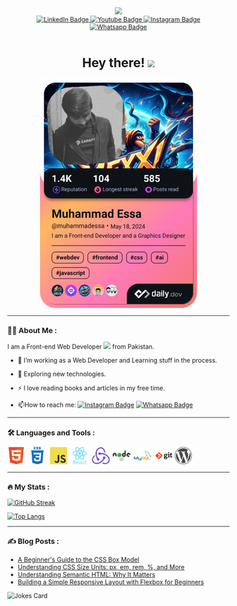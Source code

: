 <!--  20 October 2024 3:43 AM  -->
<div id="header" align="center">
  <img src="https://media.giphy.com/media/M9gbBd9nbDrOTu1Mqx/giphy.gif" width="100"/>
  
  <div id="badges">
    <a href="http://www.linkedin.com/in/magsimuhammadessa">
      <img src="https://img.shields.io/badge/LinkedIn-blue?style=for-the-badge&logo=linkedin&logoColor=white" alt="LinkedIn Badge"/>
    </a>
    <a href="http://www.youtube.com/muhammadessamagsi">
      <img src="https://img.shields.io/badge/YouTube-red?style=for-the-badge&logo=youtube&logoColor=white" alt="Youtube Badge"/>
    </a>
    <a href="http://www.instagram.com/magsimuhammadessa">
      <img src="https://img.shields.io/badge/Instagram-deeppink?style=for-the-badge&logo=instagram&logoColor=white" alt="Instagram Badge"/>
    </a>
    <a href="https://wa.me/923322147896">
      <img src="https://img.shields.io/badge/WhatsApp-lemon?style=for-the-badge&logo=whatsapp&logoColor=white" alt="Whatsapp Badge" />
    </a>
  </div>
  <img src="https://komarev.com/ghpvc/?username=MuhammadEssaMagsi&style=flat-square&color=blue" alt=""/>
  <h1>
    Hey there!
    <img src="https://media.giphy.com/media/hvRJCLFzcasrR4ia7z/giphy.gif" width="30px"/>
  </h1>
</div>
<div align="center">

<!--div>Daily dev card</div-->  
<a href="https://app.daily.dev/muhammadessa">
<img src="./devcard.png" width="356" alt="Muhammad Essa`s Dev Card"/>
</a>

</div>

---

### :man_technologist: About Me :
I am a Front-end Web Developer <img src="https://media.giphy.com/media/WUlplcMpOCEmTGBtBW/giphy.gif" width="30"> from Pakistan.

- :telescope: I’m working as a Web Developer and Learning stuff in the process.

- :seedling: Exploring new technologies.

- :zap: I love reading books and articles in my free time.

- :mailbox:How to reach me: [![Instagram Badge](https://img.shields.io/badge/-Instagram-deeppink?style=flat&logo=Instagram&logoColor=white)](https://www.instagram.com/magsimuhammadessa) [![Whatsapp Badge](https://img.shields.io/badge/-WhatsApp-lemon?style=flat&logo=WhatsApp&logoColor=white)](https://wa.me/923322147896)

---

### :hammer_and_wrench: Languages and Tools :

<div>
  <img src="https://github.com/devicons/devicon/blob/master/icons/html5/html5-original.svg" title="HTML5" alt="HTML" width="40" height="40"/>&nbsp;
  <img src="https://github.com/devicons/devicon/blob/master/icons/css3/css3-plain-wordmark.svg"  title="CSS3" alt="CSS" width="40" height="40"/>&nbsp;
  <img src="https://github.com/devicons/devicon/blob/master/icons/javascript/javascript-original.svg" title="JavaScript" alt="JavaScript" width="40" height="40"/>&nbsp;
  <img src="https://github.com/devicons/devicon/blob/master/icons/react/react-original-wordmark.svg" title="React" alt="React" width="40" height="40"/>&nbsp;
  <img src="https://github.com/devicons/devicon/blob/master/icons/redux/redux-original.svg" title="Redux" alt="Redux " width="40" height="40"/>&nbsp;
  <img src="https://github.com/devicons/devicon/blob/master/icons/nodejs/nodejs-original-wordmark.svg" title="NodeJS" alt="NodeJS" width="40" height="40"/>&nbsp;
  <img src="https://github.com/devicons/devicon/blob/master/icons/mysql/mysql-original-wordmark.svg" title="MySQL"  alt="MySQL" width="40" height="40"/>&nbsp;
  <img src="https://github.com/devicons/devicon/blob/master/icons/git/git-original-wordmark.svg" title="Git" **alt="Git" width="40" height="40"/>
  <img src="https://github.com/devicons/devicon/blob/master/icons/wordpress/wordpress-plain.svg" title="Git" **alt="Git" width="40" height="40"/>
</div>

---

### :fire: My Stats :
<a href="https://git.io/streak-stats"><img src="https://github-readme-streak-stats.herokuapp.com?user=muhammadessamagsi&theme=dark&date_format=j%20M%5B%20Y%5D" alt="GitHub Streak" /></a>

[![Top Langs](https://github-readme-stats.vercel.app/api/top-langs/?username=MuhammadEssaMagsi&layout=compact&theme=vision-friendly-dark)](https://github.com/anuraghazra/github-readme-stats)


---

### :writing_hand: Blog Posts :

<!-- BLOG-POST-LIST:START -->
- [A Beginner&#39;s Guide to the CSS Box Model](https://dev.to/magsimuhammadessa/a-beginners-guide-to-the-css-box-model-4hc5)
- [Understanding CSS Size Units: px, em, rem, %, and More](https://dev.to/magsimuhammadessa/understanding-css-size-units-px-em-rem-and-more-48k4)
- [Understanding Semantic HTML: Why It Matters](https://dev.to/magsimuhammadessa/understanding-semantic-html-why-it-matters-4mh0)
- [Building a Simple Responsive Layout with Flexbox for Beginners](https://dev.to/magsimuhammadessa/building-a-simple-responsive-layout-with-flexbox-for-beginners-cnb)
<!-- BLOG-POST-LIST:END -->

<!-- HTML -->
<img src="https://readme-jokes.vercel.app/api" alt="Jokes Card" />




<!---  This below stuff was 3 years before 20 October 2024 memories man memories
- 👋 Hi, I’m @MuhammadEssaMagsi
- 👀 I’m interested in Computer related stuff
- 🌱 I’m currently learning using github and heroku to make whatsapp bots
- 💞️ I’m looking to collaborate on whatsapp bots
- 📫 +923322147896
--->
<!---
MuhammadEssaMagsi/MuhammadEssaMagsi is a ✨ special ✨ repository because its `README.md` (this file) appears on your GitHub profile.
You can click the Preview link to take a look at your changes.
--->
